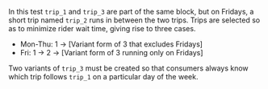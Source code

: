 In this test `trip_1` and `trip_3` are part of the same block, but on Fridays,
 a short trip named `trip_2` runs in between the two trips. Trips are selected
so as to minimize rider wait time, giving rise to three cases.

* Mon-Thu: 1 -> [Variant form of 3 that excludes Fridays]
* Fri: 1 -> 2 -> [Variant form of 3 running only on Fridays]

Two variants of `trip_3` must be created so that consumers always know which
trip follows `trip_1` on a particular day of the week. 
